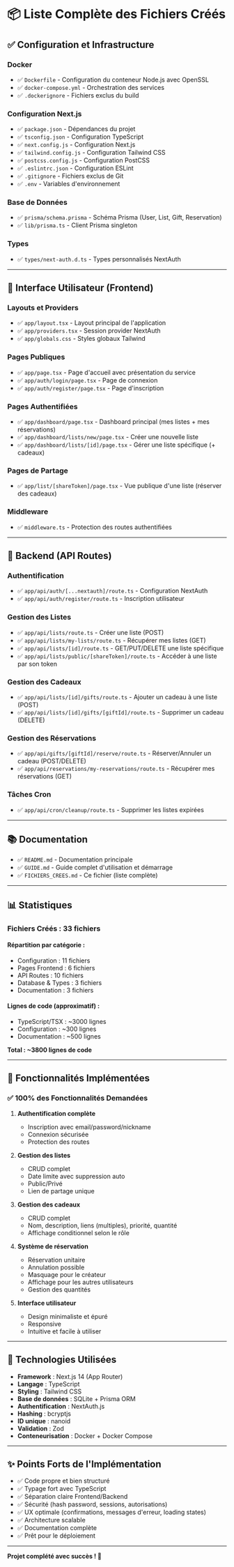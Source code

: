 # 📦 Liste Complète des Fichiers Créés

## ✅ Configuration et Infrastructure

### Docker
- ✅ `Dockerfile` - Configuration du conteneur Node.js avec OpenSSL
- ✅ `docker-compose.yml` - Orchestration des services
- ✅ `.dockerignore` - Fichiers exclus du build

### Configuration Next.js
- ✅ `package.json` - Dépendances du projet
- ✅ `tsconfig.json` - Configuration TypeScript
- ✅ `next.config.js` - Configuration Next.js
- ✅ `tailwind.config.js` - Configuration Tailwind CSS
- ✅ `postcss.config.js` - Configuration PostCSS
- ✅ `.eslintrc.json` - Configuration ESLint
- ✅ `.gitignore` - Fichiers exclus de Git
- ✅ `.env` - Variables d'environnement

### Base de Données
- ✅ `prisma/schema.prisma` - Schéma Prisma (User, List, Gift, Reservation)
- ✅ `lib/prisma.ts` - Client Prisma singleton

### Types
- ✅ `types/next-auth.d.ts` - Types personnalisés NextAuth

---

## 🎨 Interface Utilisateur (Frontend)

### Layouts et Providers
- ✅ `app/layout.tsx` - Layout principal de l'application
- ✅ `app/providers.tsx` - Session provider NextAuth
- ✅ `app/globals.css` - Styles globaux Tailwind

### Pages Publiques
- ✅ `app/page.tsx` - Page d'accueil avec présentation du service
- ✅ `app/auth/login/page.tsx` - Page de connexion
- ✅ `app/auth/register/page.tsx` - Page d'inscription

### Pages Authentifiées
- ✅ `app/dashboard/page.tsx` - Dashboard principal (mes listes + mes réservations)
- ✅ `app/dashboard/lists/new/page.tsx` - Créer une nouvelle liste
- ✅ `app/dashboard/lists/[id]/page.tsx` - Gérer une liste spécifique (+ cadeaux)

### Pages de Partage
- ✅ `app/list/[shareToken]/page.tsx` - Vue publique d'une liste (réserver des cadeaux)

### Middleware
- ✅ `middleware.ts` - Protection des routes authentifiées

---

## 🔌 Backend (API Routes)

### Authentification
- ✅ `app/api/auth/[...nextauth]/route.ts` - Configuration NextAuth
- ✅ `app/api/auth/register/route.ts` - Inscription utilisateur

### Gestion des Listes
- ✅ `app/api/lists/route.ts` - Créer une liste (POST)
- ✅ `app/api/lists/my-lists/route.ts` - Récupérer mes listes (GET)
- ✅ `app/api/lists/[id]/route.ts` - GET/PUT/DELETE une liste spécifique
- ✅ `app/api/lists/public/[shareToken]/route.ts` - Accéder à une liste par son token

### Gestion des Cadeaux
- ✅ `app/api/lists/[id]/gifts/route.ts` - Ajouter un cadeau à une liste (POST)
- ✅ `app/api/lists/[id]/gifts/[giftId]/route.ts` - Supprimer un cadeau (DELETE)

### Gestion des Réservations
- ✅ `app/api/gifts/[giftId]/reserve/route.ts` - Réserver/Annuler un cadeau (POST/DELETE)
- ✅ `app/api/reservations/my-reservations/route.ts` - Récupérer mes réservations (GET)

### Tâches Cron
- ✅ `app/api/cron/cleanup/route.ts` - Supprimer les listes expirées

---

## 📚 Documentation

- ✅ `README.md` - Documentation principale
- ✅ `GUIDE.md` - Guide complet d'utilisation et démarrage
- ✅ `FICHIERS_CREES.md` - Ce fichier (liste complète)

---

## 📊 Statistiques

### Fichiers Créés : **33 fichiers**

#### Répartition par catégorie :
- Configuration : 11 fichiers
- Pages Frontend : 6 fichiers
- API Routes : 10 fichiers
- Database & Types : 3 fichiers
- Documentation : 3 fichiers

#### Lignes de code (approximatif) :
- TypeScript/TSX : ~3000 lignes
- Configuration : ~300 lignes
- Documentation : ~500 lignes

**Total : ~3800 lignes de code**

---

## 🎯 Fonctionnalités Implémentées

### ✅ 100% des Fonctionnalités Demandées

1. **Authentification complète**
   - Inscription avec email/password/nickname
   - Connexion sécurisée
   - Protection des routes

2. **Gestion des listes**
   - CRUD complet
   - Date limite avec suppression auto
   - Public/Privé
   - Lien de partage unique

3. **Gestion des cadeaux**
   - CRUD complet
   - Nom, description, liens (multiples), priorité, quantité
   - Affichage conditionnel selon le rôle

4. **Système de réservation**
   - Réservation unitaire
   - Annulation possible
   - Masquage pour le créateur
   - Affichage pour les autres utilisateurs
   - Gestion des quantités

5. **Interface utilisateur**
   - Design minimaliste et épuré
   - Responsive
   - Intuitive et facile à utiliser

---

## 🚀 Technologies Utilisées

- **Framework** : Next.js 14 (App Router)
- **Langage** : TypeScript
- **Styling** : Tailwind CSS
- **Base de données** : SQLite + Prisma ORM
- **Authentification** : NextAuth.js
- **Hashing** : bcryptjs
- **ID unique** : nanoid
- **Validation** : Zod
- **Conteneurisation** : Docker + Docker Compose

---

## ✨ Points Forts de l'Implémentation

- ✅ Code propre et bien structuré
- ✅ Typage fort avec TypeScript
- ✅ Séparation claire Frontend/Backend
- ✅ Sécurité (hash password, sessions, autorisations)
- ✅ UX optimale (confirmations, messages d'erreur, loading states)
- ✅ Architecture scalable
- ✅ Documentation complète
- ✅ Prêt pour le déploiement

---

**Projet complété avec succès ! 🎉**

